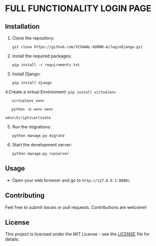 # FULL FUNCTIONALITY LOGIN PAGE

## Installation
1. Clone the repository:
   ```
   git clone https://github.com/VISHAAL-KUMAR-A/loginDjango.git
   ```
2. Install the required packages:
   ```
   pip install -r requirements.txt
   ```
3. Install Django:
    ```
    pip install django
    ```
4.Create a virtual Environment:
    ```
    pip install virtualenv
      ```
   ```
      virtualenv venv
   ```
   ```
      python -m venv venv
   ```
    venv\Scripts\activate

5. Run the migrations:
   ```
   python manage.py migrate
   ```
6. Start the development server:
   ```
   python manage.py runserver
   ```

## Usage
- Open your web browser and go to `http://127.0.0.1:8000/`.

## Contributing
Feel free to submit issues or pull requests. Contributions are welcome!

## License
This project is licensed under the MIT License - see the [LICENSE](LICENSE) file for details.
